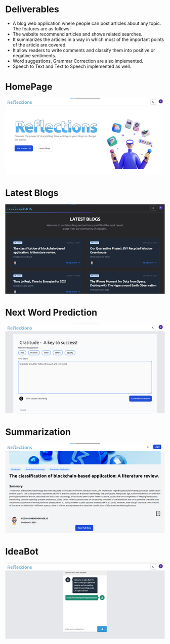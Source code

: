 # Deliverables

- A blog web application where people can post articles about any topic. The features are as follows:
- The website recommend articles and shows related searches.
- It summarizes the articles in a way in which most of the important points of the article are covered.
- It allow readers to write comments and classify them into positive or negative sentiments.
- Word suggestions, Grammar Correction are also implemented.
- Speech to Text and Text to Speech implemented as well.

# HomePage
![Home Page](homepage.png "Home Page")

# Latest Blogs
![Latest Blogs](latest.png "Latest Blogs")

# Next Word Prediction
![Next Word Prediction](nextwordprediction.png "Next Word Prediction")

# Summarization
![Summarization](summary.png "Summarization")

# IdeaBot
![IdeaBot](ideabot.png "IdeaBot")
